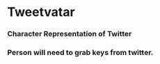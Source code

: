 




# Tweetvatar
### Character Representation of Twitter
### Person will need to grab keys from twitter.





